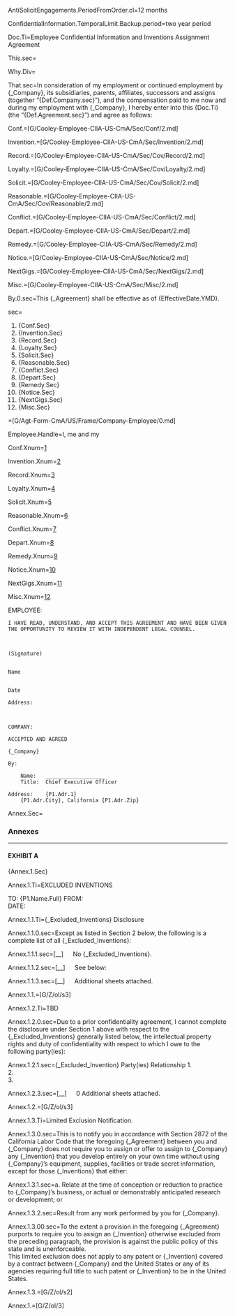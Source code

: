 AntiSolicitEngagements.PeriodFromOrder.cl=<span class="param">12 months</span>

ConfidentialInformation.TemporalLimit.Backup.period=<span class="param">two year period</span>

Doc.Ti=Employee Confidential Information and Inventions Assignment Agreement

This.sec=</i>

Why.Div=</i>

That.sec=In consideration of my employment or continued employment by {_Company}, its subsidiaries, parents, affiliates, successors and assigns (together “{Def.Company.sec}”), and the compensation paid to me now and during my employment with {_Company}, I hereby enter into this {Doc.Ti} (the “{Def.Agreement.sec}”) and agree as follows:
 
Conf.=[G/Cooley-Employee-CIIA-US-CmA/Sec/Conf/2.md]

Invention.=[G/Cooley-Employee-CIIA-US-CmA/Sec/Invention/2.md]

Record.=[G/Cooley-Employee-CIIA-US-CmA/Sec/Cov/Record/2.md]

Loyalty.=[G/Cooley-Employee-CIIA-US-CmA/Sec/Cov/Loyalty/2.md]

Solicit.=[G/Cooley-Employee-CIIA-US-CmA/Sec/Cov/Solicit/2.md]

Reasonable.=[G/Cooley-Employee-CIIA-US-CmA/Sec/Cov/Reasonable/2.md]

Conflict.=[G/Cooley-Employee-CIIA-US-CmA/Sec/Conflict/2.md]

Depart.=[G/Cooley-Employee-CIIA-US-CmA/Sec/Depart/2.md]

Remedy.=[G/Cooley-Employee-CIIA-US-CmA/Sec/Remedy/2.md]

Notice.=[G/Cooley-Employee-CIIA-US-CmA/Sec/Notice/2.md]

NextGigs.=[G/Cooley-Employee-CIIA-US-CmA/Sec/NextGigs/2.md]

Misc.=[G/Cooley-Employee-CIIA-US-CmA/Sec/Misc/2.md]
 
By.0.sec=This {_Agreement} shall be effective as of {EffectiveDate.YMD}.

sec=<ol class="secs-and"><li>{Conf.Sec}<li>{Invention.Sec}<li>{Record.Sec}<li>{Loyalty.Sec}<li>{Solicit.Sec}<li>{Reasonable.Sec}<li>{Conflict.Sec}<li>{Depart.Sec}<li>{Remedy.Sec}<li>{Notice.Sec}<li>{NextGigs.Sec}<li>{Misc.Sec}</ol>

=[G/Agt-Form-CmA/US/Frame/Company-Employee/0.md]

Employee.Handle=I, me and my

Conf.Xnum=<a href="#Conf.Sec" class="xref">1</a>

Invention.Xnum=<a href="#Invention.Sec" class="xref">2</a>

Record.Xnum=<a href="#Record.Sec" class="xref">3</a>

Loyalty.Xnum=<a href="#Loyalty.Sec" class="xref">4</a>

Solicit.Xnum=<a href="#Solicit.Sec" class="xref">5</a>

Reasonable.Xnum=<a href="#Reasonable.Sec" class="xref">6</a>

Conflict.Xnum=<a href="#Conflict.Sec" class="xref">7</a>

Depart.Xnum=<a href="#Depart.Sec" class="xref">8</a>

Remedy.Xnum=<a href="#Remedy.Sec" class="xref">9</a>

Notice.Xnum=<a href="#Notice.Sec" class="xref">10</a>

NextGigs.Xnum=<a href="#NextGigs.Sec" class="xref">11</a>

Misc.Xnum=<a href="#Misc.Sec" class="xref">12</a>


EMPLOYEE:
	
	I HAVE READ, UNDERSTAND, AND ACCEPT THIS AGREEMENT AND HAVE BEEN GIVEN THE OPPORTUNITY TO REVIEW IT WITH INDEPENDENT LEGAL COUNSEL.
	
	
	
	(Signature)
	
	
	Name
	
	
	Date
	
	Address:	
		
		

	COMPANY:
	
	ACCEPTED AND AGREED
	
	{_Company}
	
	By:	
		
		Name:	___________________
		Title:	Chief Executive Officer
	
	Address:	{P1.Adr.1}
		{P1.Adr.City}, California {P1.Adr.Zip} 
		


 
Annex.Sec=<h3>Annexes</h3><hr><h4>EXHIBIT A</h4>{Annex.1.Sec}

Annex.1.Ti=EXCLUDED INVENTIONS

TO:	{P1.Name.Full}
FROM:	
DATE:	

Annex.1.1.Ti={_Excluded_Inventions} Disclosure

Annex.1.1.0.sec=Except as listed in Section 2 below, the following is a complete list of all {_Excluded_Inventions}:


Annex.1.1.1.sec=[__]   No {_Excluded_Inventions}.


Annex.1.1.2.sec=[__]   See below:


Annex.1.1.3.sec=[__]   Additional sheets attached.

Annex.1.1.=[G/Z/ol/s3]  

Annex.1.2.Ti=TBD

Annex.1.2.0.sec=Due to a prior confidentiality agreement, I cannot complete the disclosure under Section 1 above with respect to the {_Excluded_Inventions} generally listed below, the intellectual property rights and duty of confidentiality with respect to which I owe to the following party(ies):

Annex.1.2.1.sec={_Excluded_Invention}		Party(ies)		Relationship
1.						
2.						
3.						

Annex.1.2.3.sec=[__]   0	Additional sheets attached.
 
Annex.1.2.=[G/Z/ol/s3]  

Annex.1.3.Ti=Limited Exclusion Notification.  

Annex.1.3.0.sec=This is to notify you in accordance with Section 2872 of the California Labor Code that the foregoing {_Agreement} between you and {_Company} does not require you to assign or offer to assign to {_Company} any {_Invention} that you develop entirely on your own time without using {_Company}’s equipment, supplies, facilities or trade secret information, except for those {_Inventions} that either:

Annex.1.3.1.sec=a.	Relate at the time of conception or reduction to practice to {_Company}’s business, or actual or demonstrably anticipated research or development; or

Annex.1.3.2.sec=Result from any work performed by you for {_Company}.

Annex.1.3.00.sec=To the extent a provision in the foregoing {_Agreement} purports to require you to assign an {_Invention} otherwise excluded from the preceding paragraph, the provision is against the public policy of this state and is unenforceable.<br>This limited exclusion does not apply to any patent or {_Invention} covered by a contract between {_Company} and the United States or any of its agencies requiring full title to such patent or {_Invention} to be in the United States.

Annex.1.3.=[G/Z/ol/s2]

Annex.1.=[G/Z/ol/3]